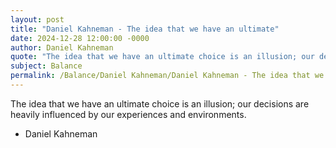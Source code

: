 ```yaml
---
layout: post
title: "Daniel Kahneman - The idea that we have an ultimate"
date: 2024-12-28 12:00:00 -0000
author: Daniel Kahneman
quote: "The idea that we have an ultimate choice is an illusion; our decisions are heavily influenced by our experiences and environments."
subject: Balance
permalink: /Balance/Daniel Kahneman/Daniel Kahneman - The idea that we have an ultimate
---
```


The idea that we have an ultimate choice is an illusion; our decisions are heavily influenced by our experiences and environments.

- Daniel Kahneman
